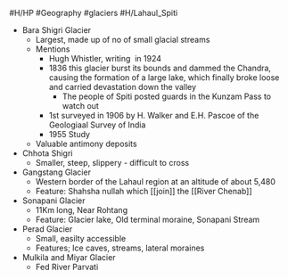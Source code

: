 #H/HP #Geography #glaciers #H/Lahaul_Spiti 
* Bara Shigri Glacier
	* Largest, made up of no of small glacial streams
	* Mentions
		* Hugh Whistler, writing  in 1924
		* 1836 this glacier burst its bounds and dammed the Chandra, causing the formation of a large lake, which finally broke loose and carried devastation down the valley
			* The people of Spiti posted guards in the Kunzam Pass to watch out
		* 1st surveyed in 1906 by H. Walker and E.H. Pascoe of the Geologiaal Survey of India
		* 1955 Study
	* Valuable antimony deposits
* Chhota  Shigri
	* Smaller, steep, slippery - difficult to cross
* Gangstang Glacier
	* Western border of the Lahaul region at an altitude of about 5,480
	* Feature: Shahsha nullah which [[join]] the [[River Chenab]]
* Sonapani Glacier
	* 11Km long, Near Rohtang
	* Feature: Glacier lake, Old terminal moraine, Sonapani Stream
* Perad Glacier
	* Small, easilty accessible
	* Features; Ice caves, streams, lateral moraines
* Mulkila and Miyar Glacier
	* Fed River Parvati